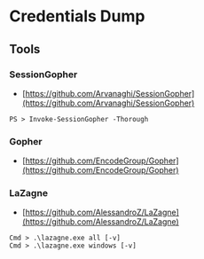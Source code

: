 # Credentials Dump




## Tools



### SessionGopher

* [https://github.com/Arvanaghi/SessionGopher](https://github.com/Arvanaghi/SessionGopher)

```
PS > Invoke-SessionGopher -Thorough
```



### Gopher

* [https://github.com/EncodeGroup/Gopher](https://github.com/EncodeGroup/Gopher)



### LaZagne

* [https://github.com/AlessandroZ/LaZagne](https://github.com/AlessandroZ/LaZagne)

```
Cmd > .\lazagne.exe all [-v]
Cmd > .\lazagne.exe windows [-v]
```
